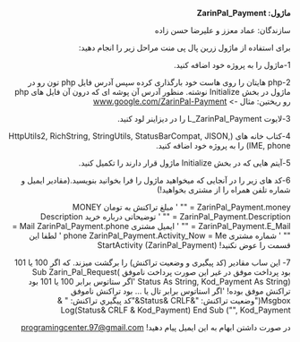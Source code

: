 
<div dir="rtl">
  
  <b> ماژول: ZarinPal_Payment</b> 


سازندگان: عماد معزز و علیرضا حسن زاده


برای استفاده از ماژول زرین پال پی منت مراحل زیر را انجام دهید:

1-ماژول را به پروژه خود اضافه کنید.


2-php هایتان را روی هاست خود بارگذاری کرده سپس آدرس فایل php تون رو در ماژول در بخش Initialize نوشته. منظور آدرس آن پوشه ای که درون آن فایل های php رو ریختین: مثال -> www.google.com/ZarinPal-Payment


3-لایوت L_ZarinPal_Payment را در دیزاینر لود کنید.


4-کتاب خانه های  (HttpUtils2, RichString, StringUtils, StatusBarCompat, JISON, IME, phone) را به پروژه خود اضافه کنید.


5-آیتم هایی که در بخش Initialize ماژول قرار دارند را تکمیل کنید.


6-کد های زیر را در آنجایی که میخواهید ماژول را فرا بخوانید بنویسید.(مقادیر ایمیل و شماره تلفن همراه را از مشتری بخواهید!)

  ZarinPal_Payment.money = "" ' مبلغ تراکنش به تومان
  MONEY ZarinPal_Payment.Description = "" ' توضیحاتی درباره خرید
   Description ZarinPal_Payment.E_Mail = "" ' ایمیل مشتری
  Mail ZarinPal_Payment.phone = "" ' شماره مشتری
  phone ZarinPal_Payment.Activity_Now = Me ' لطفا این قسمت را عوض نکنید!
  StartActivity (ZarinPal_Payment)
  
7- این ساب مقادیر (کد پیگیری و وضعیت تراکنش) را برگشت میزند. که اگر 100 یا 101 بود پرداخت موفق در غیر این صورت پرداخت ناموفق
  Sub Zarin_Pal_Request( Status As String, Kod_Payment As String) 
    'اگر ستاتوس برابر 100 يا 101 بود تراکنش موفق بوده! 'اگر استاتوس برابر تال يا ... بود تراکنش ناموفق 
    Msgbox("وضعيت تراکنش: "&Status& CRLF&"کد پيگيري تراکنش: " & Kod_Payment ,"") Log(Status& CRLF & Kod_Payment)
  End Sub

در صورت داشتن ابهام به این ایمیل پیام دهید!
programingcenter.97@gmail.com
</div>
